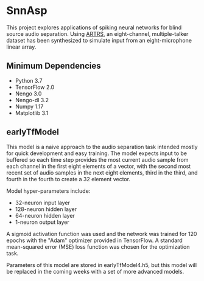 # SnnAsp

  This project explores applications of spiking neural networks for blind source audio separation. Using [ARTRS](https://github.com/MillerLab-UCDavis/RoomSimulation),
  an eight-channel, multiple-talker dataset has been synthesized to simulate input from an eight-microphone linear array.
  
  ## Minimum Dependencies
  
  * Python 3.7
  * TensorFlow 2.0
  * Nengo 3.0
  * Nengo-dl 3.2
  * Numpy 1.17
  * Matplotlib 3.1
  
  ## earlyTfModel
  
  This model is a naive approach to the audio separation task intended mostly for quick development and easy training. The model expects input to be buffered so each time step provides the most current audio sample from each channel in the first eight elements of a vector, with the second most recent set of audio samples in the next eight elements, third in the third, and fourth in the fourth to create a 32 element vector.
  
  Model hyper-parameters include:
  * 32-neuron input layer
  * 128-neuron hidden layer
  * 64-neuron hidden layer
  * 1-neuron output layer
  
  A sigmoid activation function was used and the network was trained for 120 epochs with the "Adam" optimizer provided in TensorFlow. A standard mean-squared error (MSE) loss function was chosen for the optimization task.

  Parameters of this model are stored in earlyTfModel4.h5, but this model will be replaced in the coming weeks with a set of more advanced models.
  
